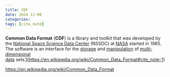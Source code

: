 ```yaml
---
title: CDF
date: 2024-11-08
categories: 
tags: [cite_note]
---
```


**Common Data Format** (**CDF**) is a library and toolkit that was developed by the [National Space Science Data Center](https://en.wikipedia.org/wiki/National_Space_Science_Data_Center "National Space Science Data Center") (NSSDC) at [NASA](https://en.wikipedia.org/wiki/NASA "NASA") started in 1985. The software is an interface for the [storage](https://en.wikipedia.org/wiki/Computer_data_storage) and [manipulation](https://en.wikipedia.org/wiki/Data_manipulation "Data manipulation") of [multi-dimensional data](https://en.wikipedia.org/w/index.php?title=Multi-dimensional_data&action=edit&redlink=1 "Multi-dimensional data (page does not exist)") sets.[1](../1)(https://en.wikipedia.org/wiki/Common_Data_Format#cite_note-1)

https://en.wikipedia.org/wiki/Common_Data_Format